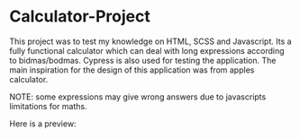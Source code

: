 # Calculator-Project

This project was to test my knowledge on HTML, SCSS and Javascript. Its a fully functional calculator which can deal with long expressions according to bidmas/bodmas. Cypress is also used for testing the application. The main inspiration for the design of this application was from apples calculator. 

NOTE: some expressions may give wrong answers due to javascripts limitations for maths.

Here is a preview:

